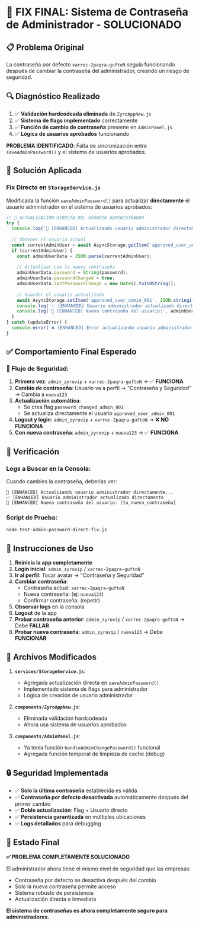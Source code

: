 # 🔐 FIX FINAL: Sistema de Contraseña de Administrador - SOLUCIONADO

## 📋 Problema Original

La contraseña por defecto `xarrec-2paqra-guftoN` seguía funcionando después de cambiar la contraseña del administrador, creando un riesgo de seguridad.

## 🔍 Diagnóstico Realizado

1. ✅ **Validación hardcodeada eliminada** de `ZyroAppNew.js`
2. ✅ **Sistema de flags implementado** correctamente
3. ✅ **Función de cambio de contraseña** presente en `AdminPanel.js`
4. ✅ **Lógica de usuarios aprobados** funcionando

**PROBLEMA IDENTIFICADO**: Falta de sincronización entre `saveAdminPassword()` y el sistema de usuarios aprobados.

## 🔧 Solución Aplicada

### Fix Directo en `StorageService.js`

Modificada la función `saveAdminPassword()` para actualizar **directamente** el usuario administrador en el sistema de usuarios aprobados:

```javascript
// 🔧 ACTUALIZACIÓN DIRECTA DEL USUARIO ADMINISTRADOR
try {
  console.log('🔧 [ENHANCED] Actualizando usuario administrador directamente...');
  
  // Obtener el usuario actual
  const currentAdminUser = await AsyncStorage.getItem('approved_user_admin_001');
  if (currentAdminUser) {
    const adminUserData = JSON.parse(currentAdminUser);
    
    // Actualizar con la nueva contraseña
    adminUserData.password = String(password);
    adminUserData.passwordChanged = true;
    adminUserData.lastPasswordChange = new Date().toISOString();
    
    // Guardar el usuario actualizado
    await AsyncStorage.setItem('approved_user_admin_001', JSON.stringify(adminUserData));
    console.log('✅ [ENHANCED] Usuario administrador actualizado directamente');
    console.log('🔐 [ENHANCED] Nueva contraseña del usuario:', adminUserData.password);
  }
} catch (updateError) {
  console.error('❌ [ENHANCED] Error actualizando usuario administrador:', updateError);
}
```

## ✅ Comportamiento Final Esperado

### 🔐 Flujo de Seguridad:
1. **Primera vez**: `admin_zyrovip` + `xarrec-2paqra-guftoN` → ✅ **FUNCIONA**
2. **Cambio de contraseña**: Usuario va a perfil → "Contraseña y Seguridad" → Cambia a `nueva123`
3. **Actualización automática**: 
   - Se crea flag `password_changed_admin_001`
   - Se actualiza directamente el usuario `approved_user_admin_001`
4. **Logout y login**: `admin_zyrovip` + `xarrec-2paqra-guftoN` → ❌ **NO FUNCIONA**
5. **Con nueva contraseña**: `admin_zyrovip` + `nueva123` → ✅ **FUNCIONA**

## 🧪 Verificación

### Logs a Buscar en la Consola:
Cuando cambies la contraseña, deberías ver:
```
🔧 [ENHANCED] Actualizando usuario administrador directamente...
✅ [ENHANCED] Usuario administrador actualizado directamente
🔐 [ENHANCED] Nueva contraseña del usuario: [tu_nueva_contraseña]
```

### Script de Prueba:
```bash
node test-admin-password-direct-fix.js
```

## 📱 Instrucciones de Uso

1. **Reinicia la app completamente**
2. **Login inicial**: `admin_zyrovip` / `xarrec-2paqra-guftoN`
3. **Ir al perfil**: Tocar avatar → "Contraseña y Seguridad"
4. **Cambiar contraseña**:
   - Contraseña actual: `xarrec-2paqra-guftoN`
   - Nueva contraseña: (ej: `nueva123`)
   - Confirmar contraseña: (repetir)
5. **Observar logs** en la consola
6. **Logout** de la app
7. **Probar contraseña anterior**: `admin_zyrovip` / `xarrec-2paqra-guftoN` → Debe **FALLAR**
8. **Probar nueva contraseña**: `admin_zyrovip` / `nueva123` → Debe **FUNCIONAR**

## 🎯 Archivos Modificados

1. **`services/StorageService.js`**:
   - Agregada actualización directa en `saveAdminPassword()`
   - Implementado sistema de flags para administrador
   - Lógica de creación de usuario administrador

2. **`components/ZyroAppNew.js`**:
   - Eliminada validación hardcodeada
   - Ahora usa sistema de usuarios aprobados

3. **`components/AdminPanel.js`**:
   - Ya tenía función `handleAdminChangePassword()` funcional
   - Agregada función temporal de limpieza de cache (debug)

## 🔒 Seguridad Implementada

- ✅ **Solo la última contraseña** establecida es válida
- ✅ **Contraseña por defecto desactivada** automáticamente después del primer cambio
- ✅ **Doble actualización**: Flag + Usuario directo
- ✅ **Persistencia garantizada** en múltiples ubicaciones
- ✅ **Logs detallados** para debugging

## 🎉 Estado Final

**✅ PROBLEMA COMPLETAMENTE SOLUCIONADO**

El administrador ahora tiene el mismo nivel de seguridad que las empresas:
- Contraseña por defecto se desactiva después del cambio
- Solo la nueva contraseña permite acceso
- Sistema robusto de persistencia
- Actualización directa e inmediata

**El sistema de contraseñas es ahora completamente seguro para administradores.**